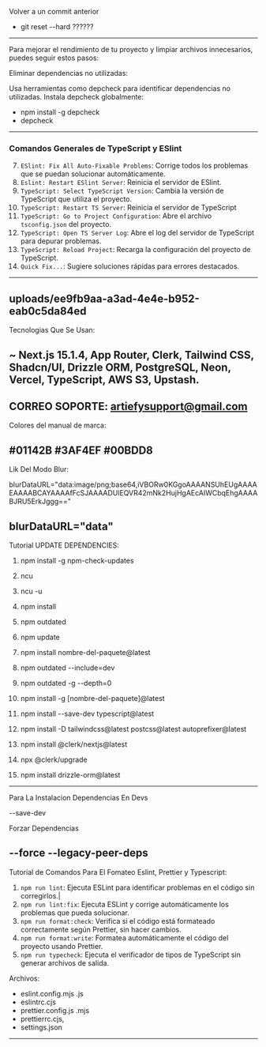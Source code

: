 Volver a un commit anterior
- git reset --hard ??????
----------------------------------------------------------
Para mejorar el rendimiento de tu proyecto y limpiar archivos innecesarios, puedes seguir estos pasos:

Eliminar dependencias no utilizadas:

Usa herramientas como depcheck para identificar dependencias no utilizadas.
Instala depcheck globalmente:

- npm install -g depcheck
- depcheck
-------------------------------------------------------------------
### **Comandos Generales de TypeScript y ESlint**
7. `ESlint: Fix All Auto-Fixable Problems`: Corrige todos los problemas que se puedan solucionar automáticamente.
0. `Eslint: Restart ESlint Server`: Reinicia el servidor de ESlint.
1. `TypeScript: Select TypeScript Version`: Cambia la versión de TypeScript que utiliza el proyecto.
2. `TypeScript: Restart TS Server`: Reinicia el servidor de TypeScript
3. `TypeScript: Go to Project Configuration`: Abre el archivo `tsconfig.json` del proyecto.
4. `TypeScript: Open TS Server Log`: Abre el log del servidor de TypeScript para depurar problemas.
5. `TypeScript: Reload Project`: Recarga la configuración del proyecto de TypeScript.
15. `Quick Fix...`: Sugiere soluciones rápidas para errores destacados.

------------------------------------------------
uploads/ee9fb9aa-a3ad-4e4e-b952-eab0c5da84ed
------------------------------------------------
Tecnologias Que Se Usan:

~ Next.js 15.1.4, App Router, Clerk, Tailwind CSS, Shadcn/UI, Drizzle ORM,
PostgreSQL, Neon, Vercel, TypeScript, AWS S3, Upstash.
------------------------------------
CORREO SOPORTE:
artiefysupport@gmail.com
----------------------------------
Colores del manual de marca:

#01142B
#3AF4EF
#00BDD8
---------------------------------
Lik Del Modo Blur:

blurDataURL="data:image/png;base64,iVBORw0KGgoAAAANSUhEUgAAAAEAAAABCAYAAAAfFcSJAAAADUlEQVR42mNk2HujHgAEcAIWCbqEhgAAAABJRU5ErkJggg=="

blurDataURL="data"
---------------------------------
Tutorial UPDATE DEPENDENCIES:

1. npm install -g npm-check-updates
2. ncu
3. ncu -u
4. npm install

1. npm outdated
2. npm update
3. npm install nombre-del-paquete@latest

1. npm outdated --include=dev
2. npm outdated -g --depth=0
3. npm install -g [nombre-del-paquete]@latest

1. npm install --save-dev typescript@latest
2. npm install -D tailwindcss@latest postcss@latest autoprefixer@latest
3. npm install @clerk/nextjs@latest
4. npx @clerk/upgrade
5. npm install drizzle-orm@latest
--------------------------------------
Para La Instalacion Dependencias En Devs

--save-dev

Forzar Dependencias

--force
--legacy-peer-deps
---------------------------------
Tutorial de Comandos Para El Fomateo Eslint, Prettier y Typescript:

1. `npm run lint`: Ejecuta ESLint para identificar problemas en el código sin corregirlos.|
2. `npm run lint:fix`: Ejecuta ESLint y corrige automáticamente los problemas que pueda solucionar.
3. `npm run format:check`: Verifica si el código está formateado correctamente según Prettier, sin hacer cambios.
4. `npm run format:write`: Formatea automáticamente el código del proyecto usando Prettier.
5. `npm run typecheck`: Ejecuta el verificador de tipos de TypeScript sin generar archivos de salida.

Archivos:
- eslint.config.mjs .js
- eslintrc.cjs
- prettier.config.js .mjs
- prettierrc.cjs,
- settings.json
----------------------------------------

